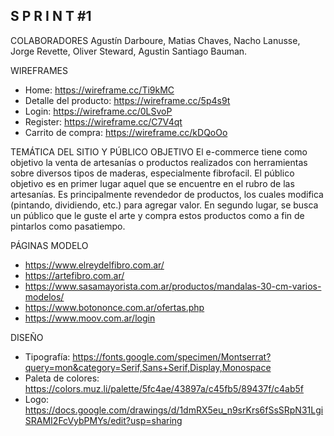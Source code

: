 S P R I N T #1
-------------
COLABORADORES
Agustín Darboure, 
Matias Chaves,
Nacho Lanusse,
Jorge Revette,
Oliver Steward,
Agustin Santiago Bauman.

WIREFRAMES
- Home: https://wireframe.cc/Ti9kMC
- Detalle del producto: https://wireframe.cc/5p4s9t
- Login: https://wireframe.cc/0LSvoP
- Register: https://wireframe.cc/C7V4qt
- Carrito de compra: https://wireframe.cc/kDQoOo

TEMÁTICA DEL SITIO Y PÚBLICO OBJETIVO
El e-commerce tiene como objetivo la venta de artesanías o productos realizados con herramientas sobre diversos tipos de maderas, especialmente fibrofacil.
El público objetivo es en primer lugar aquel que se encuentre en el rubro de las artesanías. Es principalmente revendedor de productos, los cuales modifica (pintando, dividiendo, etc.) para agregar valor.
En segundo lugar, se busca un público que le guste el arte y compra estos productos como a fin de pintarlos como pasatiempo.

PÁGINAS MODELO
- https://www.elreydelfibro.com.ar/
- https://artefibro.com.ar/
- https://www.sasamayorista.com.ar/productos/mandalas-30-cm-varios-modelos/
- https://www.botononce.com.ar/ofertas.php 
- https://www.moov.com.ar/login

DISEÑO
- Tipografía: https://fonts.google.com/specimen/Montserrat?query=mon&category=Serif,Sans+Serif,Display,Monospace
- Paleta de colores: https://colors.muz.li/palette/5fc4ae/43897a/c45fb5/89437f/c4ab5f
- Logo: https://docs.google.com/drawings/d/1dmRX5eu_n9srKrs6fSsSRpN31LgiSRAMI2FcVybPMYs/edit?usp=sharing
